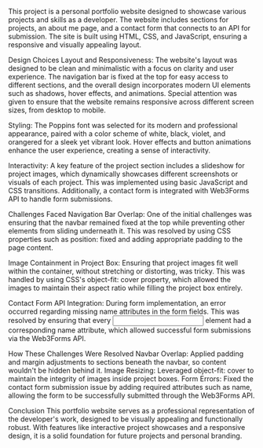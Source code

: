 This project is a personal portfolio website designed to showcase various projects and skills as a developer. The website includes sections for projects, an about me page, and a contact form that connects to an API for submission. The site is built using HTML, CSS, and JavaScript, ensuring a responsive and visually appealing layout.


Design Choices
Layout and Responsiveness:
The website's layout was designed to be clean and minimalistic with a focus on clarity and user experience. The navigation bar is fixed at the top for easy access to different sections, and the overall design incorporates modern UI elements such as shadows, hover effects, and animations. Special attention was given to ensure that the website remains responsive across different screen sizes, from desktop to mobile.

Styling:
The Poppins font was selected for its modern and professional appearance, paired with a color scheme of white, black, violet, and orangered for a sleek yet vibrant look. Hover effects and button animations enhance the user experience, creating a sense of interactivity.

Interactivity:
A key feature of the project section includes a slideshow for project images, which dynamically showcases different screenshots or visuals of each project. This was implemented using basic JavaScript and CSS transitions. Additionally, a contact form is integrated with Web3Forms API to handle form submissions.



Challenges Faced
Navigation Bar Overlap:
One of the initial challenges was ensuring that the navbar remained fixed at the top while preventing other elements from sliding underneath it. This was resolved by using CSS properties such as position: fixed and adding appropriate padding to the page content.

Image Containment in Project Box:
Ensuring that project images fit well within the container, without stretching or distorting, was tricky. This was handled by using CSS's object-fit: cover property, which allowed the images to maintain their aspect ratio while filling the project box entirely.

Contact Form API Integration:
During form implementation, an error occurred regarding missing name attributes in the form fields. This was resolved by ensuring that every <input> element had a corresponding name attribute, which allowed successful form submissions via the Web3Forms API.

How These Challenges Were Resolved
Navbar Overlap: Applied padding and margin adjustments to sections beneath the navbar, so content wouldn't be hidden behind it.
Image Resizing: Leveraged object-fit: cover to maintain the integrity of images inside project boxes.
Form Errors: Fixed the contact form submission issue by adding required attributes such as name, allowing the form to be successfully submitted through the Web3Forms API.

Conclusion
This portfolio website serves as a professional representation of the developer's work, designed to be visually appealing and functionally robust. With features like interactive project showcases and a responsive design, it is a solid foundation for future projects and personal branding.